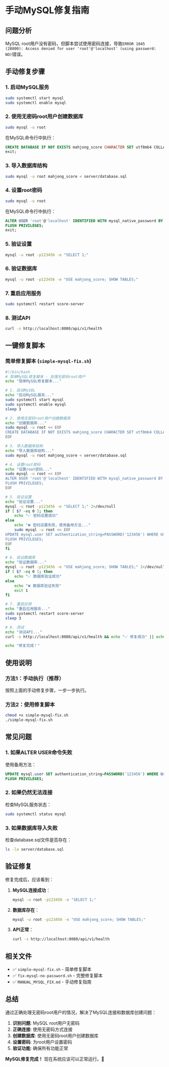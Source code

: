 # 手动MySQL修复指南

## 问题分析

MySQL root用户没有密码，但脚本尝试使用密码连接，导致`ERROR 1045 (28000): Access denied for user 'root'@'localhost' (using password: NO)`错误。

## 手动修复步骤

### 1. 启动MySQL服务

```bash
sudo systemctl start mysql
sudo systemctl enable mysql
```

### 2. 使用无密码root用户创建数据库

```bash
sudo mysql -u root
```

在MySQL命令行中执行：
```sql
CREATE DATABASE IF NOT EXISTS mahjong_score CHARACTER SET utf8mb4 COLLATE utf8mb4_unicode_ci;
exit;
```

### 3. 导入数据库结构

```bash
sudo mysql -u root mahjong_score < server/database.sql
```

### 4. 设置root密码

```bash
sudo mysql -u root
```

在MySQL命令行中执行：
```sql
ALTER USER 'root'@'localhost' IDENTIFIED WITH mysql_native_password BY '123456';
FLUSH PRIVILEGES;
exit;
```

### 5. 验证设置

```bash
mysql -u root -p123456 -e "SELECT 1;"
```

### 6. 验证数据库

```bash
mysql -u root -p123456 -e "USE mahjong_score; SHOW TABLES;"
```

### 7. 重启应用服务

```bash
sudo systemctl restart score-server
```

### 8. 测试API

```bash
curl -s http://localhost:8080/api/v1/health
```

## 一键修复脚本

### 简单修复脚本 (`simple-mysql-fix.sh`)

```bash
#!/bin/bash
# 简单MySQL修复脚本 - 处理无密码root用户
echo "简单MySQL修复脚本..."

# 1. 启动MySQL
echo "启动MySQL服务..."
sudo systemctl start mysql
sudo systemctl enable mysql
sleep 3

# 2. 使用无密码root用户创建数据库
echo "创建数据库..."
sudo mysql -u root << EOF
CREATE DATABASE IF NOT EXISTS mahjong_score CHARACTER SET utf8mb4 COLLATE utf8mb4_unicode_ci;
EOF

# 3. 导入数据库结构
echo "导入数据库结构..."
sudo mysql -u root mahjong_score < server/database.sql

# 4. 设置root密码
echo "设置root密码..."
sudo mysql -u root << EOF
ALTER USER 'root'@'localhost' IDENTIFIED WITH mysql_native_password BY '123456';
FLUSH PRIVILEGES;
EOF

# 5. 验证设置
echo "验证设置..."
mysql -u root -p123456 -e "SELECT 1;" 2>/dev/null
if [ $? -eq 0 ]; then
    echo "✅ 密码设置成功"
else
    echo "❌ 密码设置失败，使用备用方法..."
    sudo mysql -u root << EOF
UPDATE mysql.user SET authentication_string=PASSWORD('123456') WHERE User='root' AND Host='localhost';
FLUSH PRIVILEGES;
EOF
fi

# 6. 验证数据库
echo "验证数据库..."
mysql -u root -p123456 -e "USE mahjong_score; SHOW TABLES;" 2>/dev/null
if [ $? -eq 0 ]; then
    echo "✅ 数据库验证成功"
else
    echo "❌ 数据库验证失败"
    exit 1
fi

# 7. 重启应用
echo "重启应用服务..."
sudo systemctl restart score-server
sleep 3

# 8. 测试
echo "测试API..."
curl -s http://localhost:8080/api/v1/health && echo "✅ 修复成功" || echo "❌ 修复失败"

echo "修复完成！"
```

## 使用说明

### 方法1：手动执行（推荐）

按照上面的手动修复步骤，一步一步执行。

### 方法2：使用修复脚本

```bash
chmod +x simple-mysql-fix.sh
./simple-mysql-fix.sh
```

## 常见问题

### 1. 如果ALTER USER命令失败

使用备用方法：
```sql
UPDATE mysql.user SET authentication_string=PASSWORD('123456') WHERE User='root' AND Host='localhost';
FLUSH PRIVILEGES;
```

### 2. 如果仍然无法连接

检查MySQL服务状态：
```bash
sudo systemctl status mysql
```

### 3. 如果数据库导入失败

检查database.sql文件是否存在：
```bash
ls -la server/database.sql
```

## 验证修复

修复完成后，应该看到：

1. **MySQL连接成功**：
   ```bash
   mysql -u root -p123456 -e "SELECT 1;"
   ```

2. **数据库存在**：
   ```bash
   mysql -u root -p123456 -e "USE mahjong_score; SHOW TABLES;"
   ```

3. **API正常**：
   ```bash
   curl -s http://localhost:8080/api/v1/health
   ```

## 相关文件

- ✅ `simple-mysql-fix.sh` - 简单修复脚本
- ✅ `fix-mysql-no-password.sh` - 完整修复脚本
- ✅ `MANUAL_MYSQL_FIX.md` - 手动修复指南

## 总结

通过正确处理无密码root用户的情况，解决了MySQL连接和数据库创建问题：

1. **识别问题**: MySQL root用户无密码
2. **正确连接**: 使用无密码方式连接
3. **创建数据库**: 使用无密码root用户创建数据库
4. **设置密码**: 为root用户设置密码
5. **验证功能**: 确保所有功能正常

**MySQL修复完成！** 现在系统应该可以正常运行。🎉
